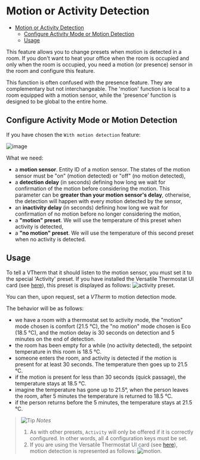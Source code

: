 # Motion or Activity Detection

- [Motion or Activity Detection](#motion-or-activity-detection)
  - [Configure Activity Mode or Motion Detection](#configure-activity-mode-or-motion-detection)
  - [Usage](#usage)

This feature allows you to change presets when motion is detected in a room. If you don't want to heat your office when the room is occupied and only when the room is occupied, you need a motion (or presence) sensor in the room and configure this feature.

This function is often confused with the presence feature. They are complementary but not interchangeable. The 'motion' function is local to a room equipped with a motion sensor, while the 'presence' function is designed to be global to the entire home.

## Configure Activity Mode or Motion Detection

If you have chosen the `With motion detection` feature:

![image](images/config-motion.png)

What we need:
- a **motion sensor**. Entity ID of a motion sensor. The states of the motion sensor must be "on" (motion detected) or "off" (no motion detected),
- a **detection delay** (in seconds) defining how long we wait for confirmation of the motion before considering the motion. This parameter can be **greater than your motion sensor's delay**, otherwise, the detection will happen with every motion detected by the sensor,
- an **inactivity delay** (in seconds) defining how long we wait for confirmation of no motion before no longer considering the motion,
- a **"motion" preset**. We will use the temperature of this preset when activity is detected,
- a **"no motion" preset**. We will use the temperature of this second preset when no activity is detected.

## Usage

To tell a VTherm that it should listen to the motion sensor, you must set it to the special 'Activity' preset. If you have installed the Versatile Thermostat UI card (see [here](additions.md#much-better-with-the-versatile-thermostat-ui-card)), this preset is displayed as follows: ![activity preset](images/activity-preset-icon.png).

You can then, upon request, set a _VTherm_ to motion detection mode.

The behavior will be as follows:
- we have a room with a thermostat set to activity mode, the "motion" mode chosen is comfort (21.5 °C), the "no motion" mode chosen is Eco (18.5 °C), and the motion delay is 30 seconds on detection and 5 minutes on the end of detection.
- the room has been empty for a while (no activity detected), the setpoint temperature in this room is 18.5 °C.
- someone enters the room, and activity is detected if the motion is present for at least 30 seconds. The temperature then goes up to 21.5 °C.
- if the motion is present for less than 30 seconds (quick passage), the temperature stays at 18.5 °C.
- imagine the temperature has gone up to 21.5°, when the person leaves the room, after 5 minutes the temperature is returned to 18.5 °C.
- if the person returns before the 5 minutes, the temperature stays at 21.5 °C.

> ![Tip](images/tips.png) _*Notes*_
> 1. As with other presets, `Activity` will only be offered if it is correctly configured. In other words, all 4 configuration keys must be set.
> 2. If you are using the Versatile Thermostat UI card (see [here](additions.md#much-better-with-the-versatile-thermostat-ui-card)), motion detection is represented as follows: ![motion](images/motion-detection-icon.png).
